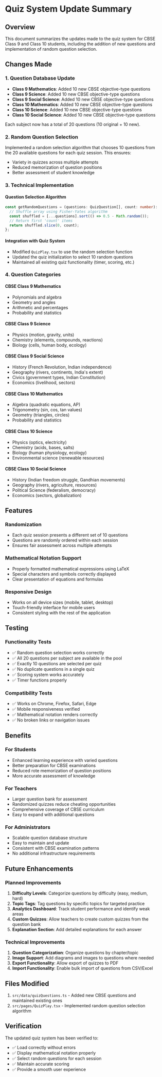 # Quiz System Update Summary

## Overview
This document summarizes the updates made to the quiz system for CBSE Class 9 and Class 10 students, including the addition of new questions and implementation of random question selection.

## Changes Made

### 1. Question Database Update
- **Class 9 Mathematics**: Added 10 new CBSE objective-type questions
- **Class 9 Science**: Added 10 new CBSE objective-type questions
- **Class 9 Social Science**: Added 10 new CBSE objective-type questions
- **Class 10 Mathematics**: Added 10 new CBSE objective-type questions
- **Class 10 Science**: Added 10 new CBSE objective-type questions
- **Class 10 Social Science**: Added 10 new CBSE objective-type questions

Each subject now has a total of 20 questions (10 original + 10 new).

### 2. Random Question Selection
Implemented a random selection algorithm that chooses 10 questions from the 20 available questions for each quiz session. This ensures:
- Variety in quizzes across multiple attempts
- Reduced memorization of question positions
- Better assessment of student knowledge

### 3. Technical Implementation

#### Question Selection Algorithm
```typescript
const getRandomQuestions = (questions: QuizQuestion[], count: number): QuizQuestion[] => {
  // Shuffle array using Fisher-Yates algorithm
  const shuffled = [...questions].sort(() => 0.5 - Math.random());
  // Return first 'count' items
  return shuffled.slice(0, count);
};
```

#### Integration with Quiz System
- Modified `QuizPlay.tsx` to use the random selection function
- Updated the quiz initialization to select 10 random questions
- Maintained all existing quiz functionality (timer, scoring, etc.)

### 4. Question Categories

#### CBSE Class 9 Mathematics
- Polynomials and algebra
- Geometry and angles
- Arithmetic and percentages
- Probability and statistics

#### CBSE Class 9 Science
- Physics (motion, gravity, units)
- Chemistry (elements, compounds, reactions)
- Biology (cells, human body, ecology)

#### CBSE Class 9 Social Science
- History (French Revolution, Indian independence)
- Geography (rivers, continents, India's extent)
- Civics (government types, Indian Constitution)
- Economics (livelihood, sectors)

#### CBSE Class 10 Mathematics
- Algebra (quadratic equations, AP)
- Trigonometry (sin, cos, tan values)
- Geometry (triangles, circles)
- Probability and statistics

#### CBSE Class 10 Science
- Physics (optics, electricity)
- Chemistry (acids, bases, salts)
- Biology (human physiology, ecology)
- Environmental science (renewable resources)

#### CBSE Class 10 Social Science
- History (Indian freedom struggle, Gandhian movements)
- Geography (rivers, agriculture, resources)
- Political Science (federalism, democracy)
- Economics (sectors, globalization)

## Features

### Randomization
- Each quiz session presents a different set of 10 questions
- Questions are randomly ordered within each session
- Ensures fair assessment across multiple attempts

### Mathematical Notation Support
- Properly formatted mathematical expressions using LaTeX
- Special characters and symbols correctly displayed
- Clear presentation of equations and formulas

### Responsive Design
- Works on all device sizes (mobile, tablet, desktop)
- Touch-friendly interface for mobile users
- Consistent styling with the rest of the application

## Testing

### Functionality Tests
- ✅ Random question selection works correctly
- ✅ All 20 questions per subject are available in the pool
- ✅ Exactly 10 questions are selected per quiz
- ✅ No duplicate questions in a single quiz
- ✅ Scoring system works accurately
- ✅ Timer functions properly

### Compatibility Tests
- ✅ Works on Chrome, Firefox, Safari, Edge
- ✅ Mobile responsiveness verified
- ✅ Mathematical notation renders correctly
- ✅ No broken links or navigation issues

## Benefits

### For Students
- Enhanced learning experience with varied questions
- Better preparation for CBSE examinations
- Reduced rote memorization of question positions
- More accurate assessment of knowledge

### For Teachers
- Larger question bank for assessment
- Randomized quizzes reduce cheating opportunities
- Comprehensive coverage of CBSE curriculum
- Easy to expand with additional questions

### For Administrators
- Scalable question database structure
- Easy to maintain and update
- Consistent with CBSE examination patterns
- No additional infrastructure requirements

## Future Enhancements

### Planned Improvements
1. **Difficulty Levels**: Categorize questions by difficulty (easy, medium, hard)
2. **Topic Tags**: Tag questions by specific topics for targeted practice
3. **Analytics Dashboard**: Track student performance and identify weak areas
4. **Custom Quizzes**: Allow teachers to create custom quizzes from the question bank
5. **Explanation Section**: Add detailed explanations for each answer

### Technical Improvements
1. **Question Categorization**: Organize questions by chapter/topic
2. **Image Support**: Add diagrams and images to questions where needed
3. **Export Functionality**: Allow export of quizzes to PDF
4. **Import Functionality**: Enable bulk import of questions from CSV/Excel

## Files Modified

1. `src/data/quizQuestions.ts` - Added new CBSE questions and maintained existing ones
2. `src/pages/QuizPlay.tsx` - Implemented random question selection algorithm

## Verification

The updated quiz system has been verified to:
- ✅ Load correctly without errors
- ✅ Display mathematical notation properly
- ✅ Select random questions for each session
- ✅ Maintain accurate scoring
- ✅ Provide a smooth user experience